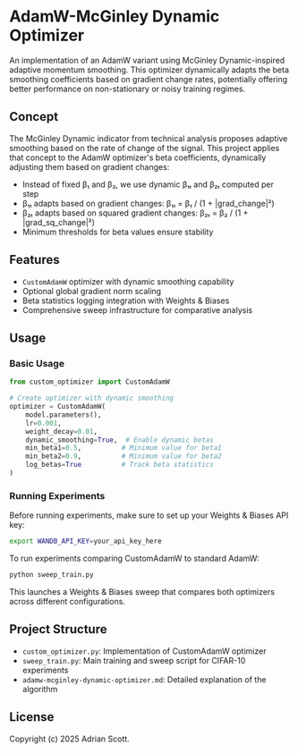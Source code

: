 # AdamW-McGinley Dynamic Optimizer

An implementation of an AdamW variant using McGinley Dynamic-inspired adaptive momentum smoothing. This optimizer dynamically adapts the beta smoothing coefficients based on gradient change rates, potentially offering better performance on non-stationary or noisy training regimes.

## Concept

The McGinley Dynamic indicator from technical analysis proposes adaptive smoothing based on the rate of change of the signal. This project applies that concept to the AdamW optimizer's beta coefficients, dynamically adjusting them based on gradient changes:

- Instead of fixed β₁ and β₂, we use dynamic β₁ₜ and β₂ₜ computed per step
- β₁ₜ adapts based on gradient changes: β₁ₜ = β₁ / (1 + |grad_change|²)
- β₂ₜ adapts based on squared gradient changes: β₂ₜ = β₂ / (1 + |grad_sq_change|²)
- Minimum thresholds for beta values ensure stability

## Features

- `CustomAdamW` optimizer with dynamic smoothing capability
- Optional global gradient norm scaling
- Beta statistics logging integration with Weights & Biases
- Comprehensive sweep infrastructure for comparative analysis

## Usage

### Basic Usage

```python
from custom_optimizer import CustomAdamW

# Create optimizer with dynamic smoothing
optimizer = CustomAdamW(
    model.parameters(),
    lr=0.001,
    weight_decay=0.01,
    dynamic_smoothing=True,  # Enable dynamic betas
    min_beta1=0.5,          # Minimum value for beta1
    min_beta2=0.9,          # Minimum value for beta2
    log_betas=True          # Track beta statistics
)
```

### Running Experiments

Before running experiments, make sure to set up your Weights & Biases API key:

```bash
export WANDB_API_KEY=your_api_key_here
```

To run experiments comparing CustomAdamW to standard AdamW:

```bash
python sweep_train.py
```

This launches a Weights & Biases sweep that compares both optimizers across different configurations.

## Project Structure

- `custom_optimizer.py`: Implementation of CustomAdamW optimizer
- `sweep_train.py`: Main training and sweep script for CIFAR-10 experiments
- `adamw-mcginley-dynamic-optimizer.md`: Detailed explanation of the algorithm

## License

Copyright (c) 2025 Adrian Scott.
